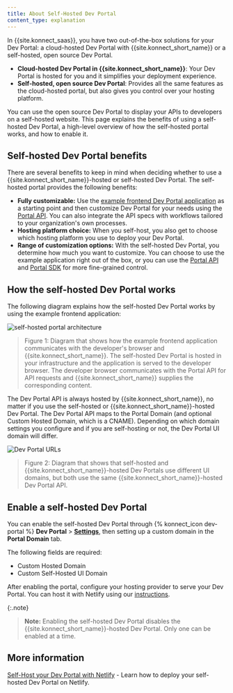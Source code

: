 ```yaml
---
title: About Self-Hosted Dev Portal
content_type: explanation
---
```


In {{site.konnect_saas}}, you have two out-of-the-box solutions for your Dev Portal: a cloud-hosted Dev Portal with {{site.konnect_short_name}} or a self-hosted, open source Dev Portal. 
* **Cloud-hosted Dev Portal in {{site.konnect_short_name}}**: Your Dev Portal is hosted for you and it simplifies your deployment experience. 
* **Self-hosted, open source Dev Portal**: Provides all the same features as the cloud-hosted portal, but also gives you control over your hosting platform. 

You can use the open source Dev Portal to display your APIs to developers on a self-hosted website. This page explains the benefits of using a self-hosted Dev Portal, a high-level overview of how the self-hosted portal works, and how to enable it.

## Self-hosted Dev Portal benefits

There are several benefits to keep in mind when deciding whether to use a {{site.konnect_short_name}}-hosted or self-hosted Dev Portal. The self-hosted portal provides the following benefits: 

* **Fully customizable:** Use the [example frontend Dev Portal application](https://github.com/Kong/konnect-portal) as a starting point and then customize Dev Portal for your needs using the [Portal API](/konnect/api/portal/latest/). You can also integrate the API specs with workflows tailored to your organization's own processes.
* **Hosting platform choice:** When you self-host, you also get to choose which hosting platform you use to deploy your Dev Portal. 
* **Range of customization options:** With the self-hosted Dev Portal, you determine how much you want to customize. You can choose to use the example application right out of the box, or you can use the [Portal API](/konnect/api/portal/latest/) and [Portal SDK](https://www.npmjs.com/package/@kong/sdk-portal-js) for more fine-grained control.

## How the self-hosted Dev Portal works 

The following diagram explains how the self-hosted Dev Portal works by using the example frontend application:

![self-hosted portal architecture](/assets/images/products/konnect/dev-portal/konnect-self-hosted-portal-architecture.png)

> Figure 1: Diagram that shows how the example frontend application communicates with the developer's browser and {{site.konnect_short_name}}. The self-hosted Dev Portal is hosted in your infrastructure and the application is served to the developer browser. The developer browser communicates with the Portal API for API requests and {{site.konnect_short_name}} supplies the corresponding content. 

The Dev Portal API is always hosted by {{site.konnect_short_name}}, no matter if you use the self-hosted or {{site.konnect_short_name}}-hosted Dev Portal. The Dev Portal API maps to the Portal Domain (and optional Custom Hosted Domain, which is a CNAME). Depending on which domain settings you configure and if you are self-hosting or not, the Dev Portal UI domain will differ.

![Dev Portal URLs](/assets/images/products/konnect/dev-portal/konnect-dev-portal-urls.png)

> Figure 2: Diagram that shows that self-hosted and {{site.konnect_short_name}}-hosted Dev Portals use different UI domains, but both use the same {{site.konnect_short_name}}-hosted Dev Portal API.
 
## Enable a self-hosted Dev Portal

You can enable the self-hosted Dev Portal through {% konnect_icon dev-portal %} **Dev Portal** > [**Settings**](https://cloud.konghq.com/portal/portal-settings), then setting up a custom domain in the **Portal Domain** tab. 

The following fields are required:
* Custom Hosted Domain
* Custom Self-Hosted UI Domain

After enabling the portal, configure your hosting provider to serve your Dev Portal. You can host it with Netlify using our [instructions](/konnect/dev-portal/customization/netlify/).

{:.note}
> **Note:** Enabling the self-hosted Dev Portal disables the {{site.konnect_short_name}}-hosted Dev Portal. Only one can be enabled at a time.

## More information

[Self-Host your Dev Portal with Netlify](/konnect/dev-portal/customization/netlify/) - Learn how to deploy your self-hosted Dev Portal on Netlify.
